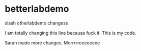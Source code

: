 # betterlabdemo
slash otherlabdemo
changess


I am totally changing this line because fuck it.
This is my code.


Sarah made more changes.
Morrrrreeeeeeee